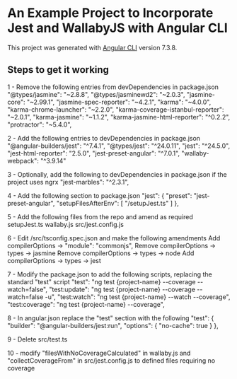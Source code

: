 # An Example Project to Incorporate Jest and WallabyJS with Angular CLI

This project was generated with [Angular CLI](https://github.com/angular/angular-cli) version 7.3.8.


## Steps to get it working

1 - Remove the following entries from devDependencies in package.json
    "@types/jasmine": "~2.8.8",
    "@types/jasminewd2": "~2.0.3",
    "jasmine-core": "~2.99.1",
    "jasmine-spec-reporter": "~4.2.1",
    "karma": "~4.0.0",
    "karma-chrome-launcher": "~2.2.0",
    "karma-coverage-istanbul-reporter": "~2.0.1",
    "karma-jasmine": "~1.1.2",
    "karma-jasmine-html-reporter": "^0.2.2",
    "protractor": "~5.4.0",

2 - Add the following entries to devDependencies in package.json
    "@angular-builders/jest": "^7.4.1",
    "@types/jest": "^24.0.11",
    "jest": "^24.5.0",
    "jest-html-reporter": "2.5.0",
    "jest-preset-angular": "^7.0.1",
    "wallaby-webpack": "^3.9.14"

3 - Optionally, add the following to devDependencies in package.json if the project uses ngrx
    "jest-marbles": "^2.3.1",

4 - Add the following section to package.json
    "jest": {
      "preset": "jest-preset-angular",
      "setupFilesAfterEnv": [
        "<rootDir>/setupJest.ts"
      ]
    },

5 - Add the following files from the repo and amend as required
    setupJest.ts
    wallaby.js
    src/jest.config.js

6 - Edit /src/tsconfig.spec.json and make the following amendments
    Add compilerOptions -> "module": "commonjs",
    Remove compilerOptions -> types -> jasmine
    Remove compilerOptions -> types -> node
    Add compilerOptions -> types -> jest

7 - Modify the package.json to add the following scripts, replacing the standard "test" script
    "test": "ng test {project-name} --coverage --watch=false",
    "test:update": "ng test {project-name} --coverage --watch=false -u",
    "test:watch": "ng test {project-name} --watch --coverage",
    "test:coverage": "ng test {project-name} --coverage",

8 - In angular.json replace the "test" section with the following
        "test": {
          "builder": "@angular-builders/jest:run",
          "options": {
            "no-cache": true
          }
        },

9 - Delete src/test.ts

10 - modify "filesWithNoCoverageCalculated" in wallaby.js and "collectCoverageFrom" in src/jest.config.js to defined files requiring no coverage
